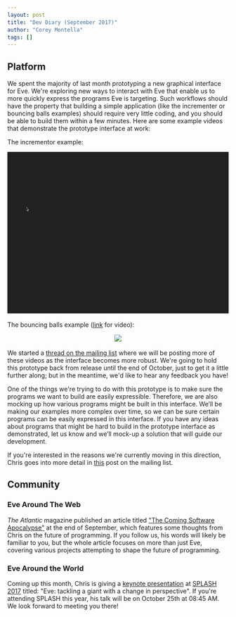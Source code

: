 ```yaml
---
layout: post
title: "Dev Diary (September 2017)"
author: "Corey Montella"
tags: []
---
```


## Platform

We spent the majority of last month prototyping a new graphical interface for Eve. We're exploring new ways to interact with Eve that enable us to more quickly express the programs Eve is targeting. Such workflows should have the property that building a simple application (like the incrementer or bouncing balls examples) should require very little coding, and you should be able to build them within a few minutes. Here are some example videos that demonstrate the prototype interface at work:

The incrementor example:

<center>
<img src="images\incrementer.gif">
</center>

The bouncing balls example ([link](https://www.youtube.com/watch?v=zenELksXotI&feature=youtu.be) for video): 

<center>
<a href="https://www.youtube.com/watch?v=zenELksXotI&feature=youtu.be"><img src="iamges\bouncing.png"></a>
</center>

We started a [thread on the mailing list](https://groups.google.com/forum/#!topic/eve-talk/tLgrw4zlc5U) where we will be posting more of these videos as the interface becomes more robust. We're going to hold this prototype back from release until the end of October, just to get it a little further along; but in the meantime, we'd like to hear any feedback you have! 

One of the things we're trying to do with this prototype is to make sure the programs we want to build are easily expressible. Therefore, we are also mocking up how various programs might be built in this interface. We’ll be making our examples more complex over time, so we can be sure certain programs can be easily expressed in this interface. If you have any ideas about programs that might be hard to build in the prototype interface as demonstrated, let us know and we’ll mock-up a solution that will guide our development.

If you're interested in the reasons we're currently moving in this direction, Chris goes into more detail in [this](https://groups.google.com/d/msg/eve-talk/tLgrw4zlc5U/VTF1jtEHAAAJ) post on the mailing list.

## Community

### Eve Around The Web

*The Atlantic* magazine published an article titled ["The Coming Software Apocalypse"](https://www.theatlantic.com/technology/archive/2017/09/saving-the-world-from-code/540393/) at the end of September, which features some thoughts from Chris on the future of programming. If you follow us, his words will likely be familiar to you, but the whole article focuses on more than just Eve, covering various projects attempting to shape the future of programming.

### Eve Around the World

Coming up this month, Chris is giving a [keynote presentation](https://2017.splashcon.org/event/splash-2017-keynotes-splash-2017-keynote-eve-tackling-a-giant-with-a-change-in-perspective) at [SPLASH 2017](https://2017.splashcon.org/home) titled: "Eve: tackling a giant with a change in perspective". If you're attending SPLASH this year, his talk will be on October 25th at 08:45 AM. We look forward to meeting you there!